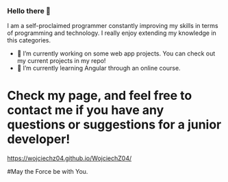 ### Hello there 👋

I am a self-proclaimed programmer constantly improving my skills in terms of programming and technology. I really enjoy extending my knowledge in this categories.

- 🔭 I’m currently working on some web app projects. You can check out my current projects in my repo!
- 🌱 I’m currently learning Angular through an online course.

# Check my page, and feel free to contact me if you have any questions or suggestions for a junior developer!
https://wojciechz04.github.io/WojciechZ04/

#May the Force be with You.
